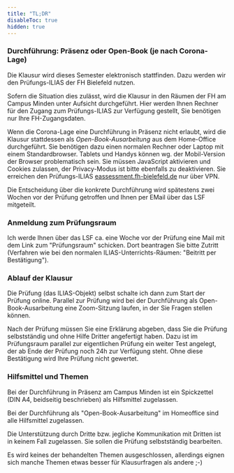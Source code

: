 ```yaml
---
title: "TL;DR"
disableToc: true
hidden: true
---
```



### Durchführung: Präsenz oder Open-Book (je nach Corona-Lage)

Die Klausur wird dieses Semester elektronisch stattfinden. Dazu werden wir den Prüfungs-ILIAS der
FH Bielefeld nutzen.

Sofern die Situation dies zulässt, wird die Klausur in den Räumen der FH am Campus Minden unter
Aufsicht durchgeführt. Hier werden Ihnen Rechner für den Zugang zum Prüfungs-ILIAS zur Verfügung
gestellt, Sie benötigen nur Ihre FH-Zugangsdaten.

Wenn die Corona-Lage eine Durchführung in Präsenz nicht erlaubt, wird die Klausur stattdessen als
*Open-Book-Ausarbeitung* aus dem Home-Office durchgeführt. Sie benötigen dazu einen normalen Rechner
oder Laptop mit einem Standardbrowser. Tablets und Handys können wg. der Mobil-Version der Browser
problematisch sein. Sie müssen JavaScript aktivieren und Cookies zulassen, der Privacy-Modus ist
bitte ebenfalls zu deaktivieren. Sie erreichen den Prüfungs-ILIAS
[eassessment.fh-bielefeld.de](https://eassessment.fh-bielefeld.de) nur über VPN.

Die Entscheidung über die konkrete Durchführung wird spätestens zwei Wochen vor der Prüfung getroffen
und Ihnen per EMail über das LSF mitgeteilt.

### Anmeldung zum Prüfungsraum

Ich werde Ihnen über das LSF ca. eine Woche vor der Prüfung eine Mail mit dem Link zum "Prüfungsraum"
schicken. Dort beantragen Sie bitte Zutritt (Verfahren wie bei den normalen ILIAS-Unterrichts-Räumen:
"Beitritt per Bestätigung").

### Ablauf der Klausur

Die Prüfung (das ILIAS-Objekt) selbst schalte ich dann zum Start der Prüfung online. Parallel zur
Prüfung wird bei der Durchführung als Open-Book-Ausarbeitung eine Zoom-Sitzung laufen, in der Sie
Fragen stellen können.

Nach der Prüfung müssen Sie eine Erklärung abgeben, dass Sie die Prüfung selbstständig und ohne Hilfe
Dritter angefertigt haben. Dazu ist im Prüfungsraum parallel zur eigentlichen Prüfung ein weiter Test
angelegt, der ab Ende der Prüfung noch 24h zur Verfügung steht. Ohne diese Bestätigung wird Ihre Prüfung
nicht gewertet.

### Hilfsmittel und Themen

Bei der Durchführung in Präsenz am Campus Minden ist ein Spickzettel (DIN A4, beidseitig beschrieben)
als Hilfsmittel zugelassen.

Bei der Durchführung als "Open-Book-Ausarbeitung" im Homeoffice sind alle Hilfsmittel zugelassen.

Die Unterstützung durch Dritte bzw. jegliche Kommunikation mit Dritten ist in keinem Fall zugelassen.
Sie sollen die Prüfung selbstständig bearbeiten.

Es wird keines der behandelten Themen ausgeschlossen, allerdings eignen sich manche Themen etwas
besser für Klausurfragen als andere ;-)
